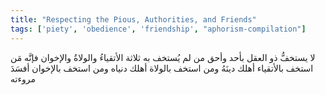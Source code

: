 ```yaml
---
title: "Respecting the Pious, Authorities, and Friends"
tags: ['piety', 'obedience', 'friendship', "aphorism-compilation"]
---
```


 لا يستخفُّ ذو العقل بأحد وأحق من لم يُستخف به ثلاثة الأتقياءُ والولاةُ والإخوان فإنَّه مَن استخف بالأتقياء أهلك دينَهُ ومن استخف بالولاة أهلك دنياه ومن استخف بالإخوان أفسَدَ مروءته
